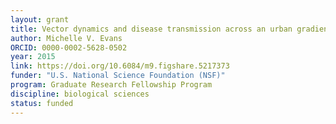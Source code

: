 ```yaml
---
layout: grant
title: Vector dynamics and disease transmission across an urban gradient
author: Michelle V. Evans
ORCID: 0000-0002-5628-0502
year: 2015
link: https://doi.org/10.6084/m9.figshare.5217373
funder: "U.S. National Science Foundation (NSF)"
program: Graduate Research Fellowship Program
discipline: biological sciences
status: funded
---
```

